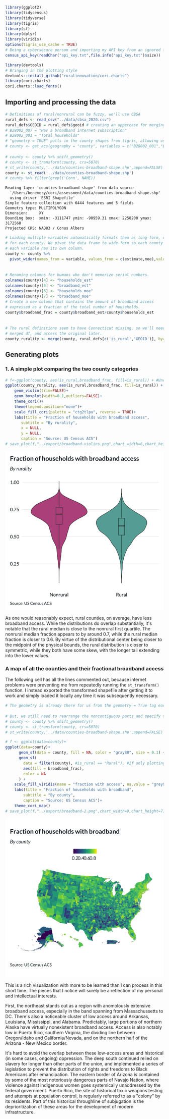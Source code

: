 ```R
library(ggplot2)
library(tidycensus)
library(tidyverse)
library(tigris)
library(sf)
library(dplyr)
library(viridis)
options(tigris_use_cache = TRUE)
# Being a cybersecure person and importing my API key from an ignored file
census_api_key(readChar("api_key.txt",file.info("api_key.txt")$size))
```


```R
library(devtools)
# Bringing in the plotting style
devtools::install_github("ruralinnovation/cori.charts")
library(cori.charts)
cori.charts::load_fonts() 
```

## Importing and processing the data


```R
# Definitions of rural/nonrural can be fuzzy, we'll use CBSA
rural_defs <- read_csv("../data/cbsa_2020.csv")
rural_defs$GEOID = rural_defs$geoid # creating an uppercase for merging consistency
# B28002_007 = "Has a broadband internet subscription"
# B28002_001 = "Total households"
# "geometry = TRUE" pulls in the county shapes from tigris, allowing us to skip an additional merge.
# county <- get_acs(geography = "county", variables = c("B28002_001","B28002_007"), geometry = TRUE, year = 2023)

# county <- county %>% shift_geometry()
# county <- st_transform(county, crs=5070)
# st_write(county,'../data/counties-broadband-shape.shp',append=FALSE)
county <- st_read('../data/counties-broadband-shape.shp')
# county %>% filter(grepl('Conn', NAME))
```

    Reading layer `counties-broadband-shape' from data source 
      `/Users/benemery/cori/assessment/data/counties-broadband-shape.shp' 
      using driver `ESRI Shapefile'
    Simple feature collection with 6444 features and 5 fields
    Geometry type: MULTIPOLYGON
    Dimension:     XY
    Bounding box:  xmin: -3111747 ymin: -90959.31 xmax: 2258200 ymax: 3172568
    Projected CRS: NAD83 / Conus Albers



```R
# Loading multiple variables automatically formats them as long-form, creating multiple rows
# for each county. We pivot the data frame to wide-form so each county gets one row, and
# each variable has its own column.
county <- county %>%
  pivot_wider(names_from = variable, values_from = c(estimate,moe),values_fill = 0)


# Renaming columns for humans who don't memorize serial numbers.
colnames(county)[4] <- "households_est"
colnames(county)[5] <- "broadband_est"
colnames(county)[6] <- "households_moe"
colnames(county)[7] <- "broadband_moe"
# Create a new column that contains the amount of broadband access 
# expressed as a fraction of the total number of households.
county$broadband_frac = county$broadband_est/county$households_est


# The rural definitions seem to have Connecticut missing, so we'll need to rename the 
# merged df, and access the original later.
county_rurality <- merge(county, rural_defs[c('is_rural','GEOID')], by='GEOID')
```

## Generating plots
### 1. A simple plot comparing the two county categories


```R
# f<-ggplot(county, aes(is_rural,broadband_frac, fill=is_rural)) + #Uncomment to save figure
ggplot(county_rurality, aes(is_rural,broadband_frac, fill=is_rural)) +
    geom_violin(trim=FALSE)+
    geom_boxplot(width=0.1,outliers=FALSE)+
    theme_cori()+
    theme(legend.position="none")+
    scale_fill_cori(palette = "ctg2tlpu", reverse = TRUE)+
    labs(title = "Fraction of households with broadband access",
       subtitle = "By rurality",
       x = NULL,
       y = NULL,
       caption = "Source: US Census ACS")
# save_plot(f,"../export/broadband-violins.png",chart_width=6,chart_height=7,add_logo=FALSE) #Uncomment to save figure

```


    
![png](output_6_0.png)
    


As one would reasonably expect, rural counties, on average, have less broadband access. While the distributions do overlap substantially, it's notable that the rural median is close to the nonrural first quartile. The nonrural median fraction appears to by around 0.7, while the rural median fraction is closer to 0.6. By virtue of the distributional center being closer to the midpoint of the physical bounds, the rural distribution is closer to symmetric, while they both have some skew, with the longer tail extending into the lower values.

### A map of all the counties and their fractional broadband access
The following cell has all the lines commented out, because internet problems were preventing me from repeatedly running the `st_transform()` function. I instead exported the transformed shapefile after getting it to work and simply loaded it locally any time it was subsequently necessary.


```R
# The geometry is already there for us from the geometry = True tag earlier.

# But, we still need to rearrange the noncontiguous parts and specify the projection.
# county <- county %>% shift_geometry()
# county <- st_transform(county, crs=5070)
# st_write(county,'../data/counties-broadband-shape.shp',append=FALSE)
```


```R
# f <- ggplot(data=county)+
ggplot(data=county)+
      geom_sf(data = county, fill = NA, color = "gray80", size = 0.1) +
      geom_sf(
        data = filter(county), #is_rural == "Rural"), #If only plotting rural counties
        aes(fill = broadband_frac),
        color = NA
      ) +
    scale_fill_viridis(name = "fraction with access", na.value = "grey90") +
    labs(title = "Fraction of households with broadband",
        subtitle = "By county",
        caption = "Source: US Census ACS")+
    theme_cori_map()
# save_plot(f,"../export/broadband-2.png",chart_width=9,chart_height=7)
```


    
![png](output_10_0.png)
    


This is a rich visualization with more to be learned than I can process in this short time. The pieces that I notice will surely be a reflection of my personal and intellectual interests.

First, the northeast stands out as a region with anomolously extensive broadband access, especially in the band spanning from Massachussetts to DC. There's also a noticeable cluster of low access around Arkansas, Louisiana, Mississippi, and Alabama. Predictably, large portions of northern Alaska have virtually nonexistent broadband access. Access is also notably low in Puerto Rico, southern Virginia, the dividing line between Oregon/Idaho and California/Nevada, and on the northern half of the Arizona - New Mexico border. 

It's hard to avoid the overlap between these low-access areas and historical (in some cases, ongoing) oppression. The deep south continued relied on slavery for longer than other parts of the union, and implemented a series of legislation to prevent the distribution of rights and freedoms to Black Americans after emancipation. The eastern border of Arizona is contained by some of the most notoriously dangerous parts of Navajo Nation, where violence against indigenous women goes systemically unaddressed by the federal government. Puerto Rico, the site of historical toxic weapons testing and attempts at population control, is regularly referred to as a "colony" by its residents. Part of this historical throughline of subjugation is the deprioritization of these areas for the development of modern infrastructure. 


